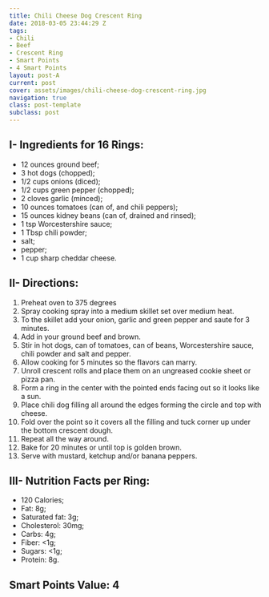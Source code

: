 ```yaml
---
title: Chili Cheese Dog Crescent Ring
date: 2018-03-05 23:44:29 Z
tags:
- Chili
- Beef
- Crescent Ring
- Smart Points
- 4 Smart Points
layout: post-A
current: post
cover: assets/images/chili-cheese-dog-crescent-ring.jpg
navigation: true
class: post-template
subclass: post
---
```


## I- Ingredients for 16 Rings:

* 12 ounces ground beef;
* 3 hot dogs (chopped);
* 1/2 cups onions (diced);
* 1/2 cups green pepper (chopped);
* 2 cloves garlic (minced);
* 10 ounces tomatoes (can of, and chili peppers);
* 15 ounces kidney beans (can of, drained and rinsed);
* 1 tsp Worcestershire sauce;
* 1 Tbsp chili powder;
* salt;
* pepper;
* 1 cup sharp cheddar cheese.

## II- Directions:

1. Preheat oven to 375 degrees
1. Spray cooking spray into a medium skillet set over medium heat.
1. To the skillet add your onion, garlic and green pepper and saute for 3 minutes.
1. Add in your ground beef and brown.
1. Stir in hot dogs, can of tomatoes, can of beans, Worcestershire sauce, chili powder and salt and pepper.
1. Allow cooking for 5 minutes so the flavors can marry.
1. Unroll crescent rolls and place them on an ungreased cookie sheet or pizza pan.
1. Form a ring in the center with the pointed ends facing out so it looks like a sun.
1. Place chili dog filling all around the edges forming the circle and top with cheese.
1. Fold over the point so it covers all the filling and tuck corner up under the bottom crescent dough.
1. Repeat all the way around.
1. Bake for 20 minutes or until top is golden brown.
1. Serve with mustard, ketchup and/or banana peppers.

## III- Nutrition Facts per Ring:

* 120 Calories;
* Fat: 8g;
* Saturated fat: 3g;
* Cholesterol: 30mg;
* Carbs: 4g;
* Fiber: <1g;
* Sugars: <1g;
* Protein: 8g.

## Smart Points Value: 4
